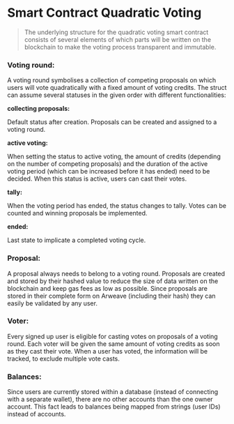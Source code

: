 # Smart Contract Quadratic Voting

>The underlying structure for the quadratic voting smart contract consists of several elements of which parts will be written on the blockchain to make the voting process transparent and immutable.

### Voting round:
A voting round symbolises a collection of competing proposals on which users will vote quadratically with a fixed amount of voting credits. The struct can assume several statuses in the given order with different functionalities:

**collecting proposals:**

Default status after creation. Proposals can be created and assigned to a voting round.

**active voting:**

When setting the status to active voting, the amount of credits (depending on the number of competing proposals) and the duration of the active voting period (which can be increased before it has ended) need to be decided. When this status is active, users can cast their votes.

**tally:**

When the voting period has ended, the status changes to tally. Votes can be counted and winning proposals be implemented.  

**ended:**

Last state to implicate a completed voting cycle.

### Proposal:
A proposal always needs to belong to a voting round. Proposals are created and stored by their hashed value to reduce the size of data written on the blockchain and keep gas fees as low as possible. Since proposals are stored in their complete form on Arweave (including their hash) they can easily be validated by any user.

### Voter:
Every signed up user is eligible for casting votes on proposals of a voting round. Each voter will be given the same amount of voting credits as soon as they cast their vote. When a user has voted, the information will be tracked, to exclude multiple vote casts.

### Balances:
Since users are currently stored within a database (instead of connecting with a separate wallet), there are no other accounts than the one owner account. This fact leads to balances being mapped from strings (user IDs) instead of accounts.